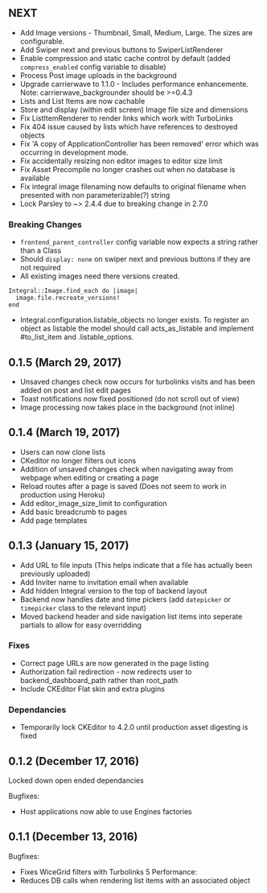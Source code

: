 ## NEXT
- Add Image versions - Thumbnail, Small, Medium, Large. The sizes are configurable.
- Add Swiper next and previous buttons to SwiperListRenderer
- Enable compression and static cache control by default (added `compress_enabled` config variable to disable)
- Process Post image uploads in the background
- Upgrade carrierwave to 1.1.0 - Includes performance enhancemente. Note: carrierwave_backgrounder should be >=0.4.3
- Lists and List Items are now cachable
- Store and display (within edit screen) Image file size and dimensions
- Fix ListItemRenderer to render links which work with TurboLinks
- Fix 404 issue caused by lists which have references to destroyed objects
- Fix 'A copy of ApplicationController has been removed' error which was occurring in development mode.
- Fix accidentally resizing non editor images to editor size limit
- Fix Asset Precompile no longer crashes out when no database is available
- Fix integral image filenaming now defaults to original filename when presented with non parameterizable(?) string
- Lock Parsley to ~> 2.4.4 due to breaking change in 2.7.0

### Breaking Changes
- ```frontend_parent_controller``` config variable now expects a string rather than a Class
- Should `display: none` on swiper next and previous buttons if they are not required
- All existing images need there versions created.
```
Integral::Image.find_each do |image|
  image.file.recreate_versions!
end
```
- Integral.configuration.listable_objects no longer exists. To register an object as listable the model should call acts_as_listable and implement #to_list_item and .listable_options.

## 0.1.5 (March 29, 2017)
- Unsaved changes check now occurs for turbolinks visits and has been added on post and list edit pages
- Toast notifications now fixed positioned (do not scroll out of view)
- Image processing now takes place in the background (not inline)

## 0.1.4 (March 19, 2017)
- Users can now clone lists
- CKeditor no longer filters out icons
- Addition of unsaved changes check when navigating away from webpage when editing or creating a page
- Reload routes after a page is saved (Does not seem to work in production using Heroku)
- Add editor_image_size_limit to configuration
- Add basic breadcrumb to pages
- Add page templates

## 0.1.3 (January 15, 2017)
- Add URL to file inputs (This helps indicate that a file has actually been previously uploaded)
- Add Inviter name to invitation email when available
- Add hidden Integral version to the top of backend layout
- Backend now handles date and time pickers (add `datepicker` or `timepicker` class to the relevant input)
- Moved backend header and side navigation list items into seperate partials to allow for easy overridding
### Fixes
- Correct page URLs are now generated in the page listing
- Authorization fail redirection - now redirects user to backend_dashboard_path rather than root_path
- Include CKEditor Flat skin and extra plugins
### Dependancies
- Temporarily lock CKEditor to 4.2.0 until production asset digesting is fixed

## 0.1.2 (December 17, 2016)
Locked down open ended dependancies

Bugfixes:
  - Host applications now able to use Engines factories

## 0.1.1 (December 13, 2016)

Bugfixes:
  - Fixes WiceGrid filters with Turbolinks 5
Performance:
  - Reduces DB calls when rendering list items with an associated object
